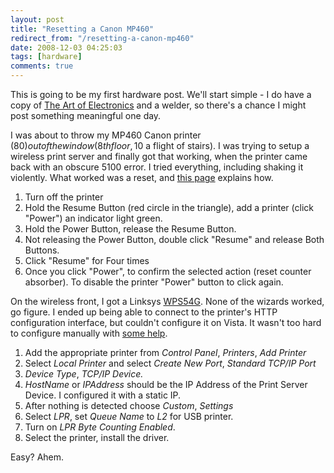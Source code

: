 ```yaml
---
layout: post
title: "Resetting a Canon MP460"
redirect_from: "/resetting-a-canon-mp460"
date: 2008-12-03 04:25:03
tags: [hardware]
comments: true
---
```

This is going to be my first hardware post. We'll start simple - I do have a copy of [The Art of Electronics](http://www.amazon.com/Art-Electronics-Paul-Horowitz/dp/0521370957) and a welder, so there's a chance I might post something meaningful one day.

I was about to throw my MP460 Canon printer (80$) out of the window (8th floor, 10$ a flight of stairs). I was trying to setup a wireless print server and finally got that working, when the printer came back with an obscure 5100 error. I tried everything, including shaking it violently. What worked was a reset, and [this page](http://tricks-collections.com/2008/04/reset-printer-canon-mp140-mp160-mp180-mp210-mp220-mp460-mp470-mp500-mp510-mp530-mp600-mp610-mp800-mp820-mp810-mp830-mp960-mp970/) explains how.

1. Turn off the printer
2. Hold the Resume Button (red circle in the triangle), add a printer (click "Power") an indicator light green.
3. Hold the Power Button, release the Resume Button.
4. Not releasing the Power Button, double click "Resume" and release Both Buttons.
5. Click "Resume" for Four times
6. Once you click "Power", to confirm the selected action (reset counter absorber). To disable the printer "Power" button to click again.

On the wireless front, I got a Linksys [WPS54G](http://www.linksys.com/servlet/Satellite?c=L_Product_C2&childpagename=US%2FLayout&cid=1114037289494&pagename=Linksys%2FCommon%2FVisitorWrapper). None of the wizards worked, go figure. I ended up being able to connect to the printer's HTTP configuration interface, but couldn't configure it on Vista. It wasn't too hard to configure manually with [some help](http://forums.linksys.com/linksys/board/message?board.id=Wireless_Print_Servers&thread.id=1476).

1. Add the appropriate printer from _Control Panel_, _Printers_, _Add Printer_
2. Select _Local Printer_ and select _Create New Port_, _Standard TCP/IP Port_
3. _Device Type_, _TCP/IP Device._
4. _HostName_ or _IPAddress_ should be the IP Address of the Print Server Device. I configured it with a static IP.
5. After nothing is detected choose _Custom_, _Settings_
6. Select _LPR_, set _Queue Name_ to _L2_ for USB printer.
7. Turn on _LPR Byte Counting Enabled_. 
8. Select the printer, install the driver.

Easy? Ahem.


